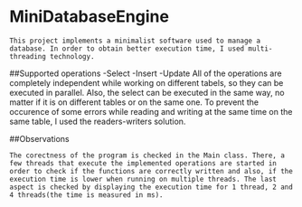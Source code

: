 # MiniDatabaseEngine

	This project implements a minimalist software used to manage a database. In order to obtain better execution time, I used multi-threading technology.

##Supported operations
-Select
-Insert
-Update
	All of the operations are completely independent while working on different tabels, so they can be executed in parallel. Also, the select can be executed in the same way, no matter if it is on different tables or on the same one. To prevent the occurence of some errors while reading and writing at the same time on the same table, I used the readers-writers solution.

##Observations

	The corectness of the program is checked in the Main class. There, a few threads that execute the implemented operations are started in order to check if the functions are correctly written and also, if the execution time is lower when running on multiple threads. The last aspect is checked by displaying the execution time for 1 thread, 2 and 4 threads(the time is measured in ms).
	
	
